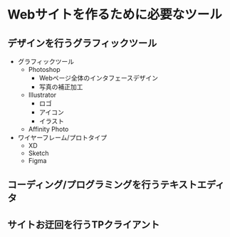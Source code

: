 # Webサイトを作るために必要なツール

## デザインを行うグラフィックツール

- グラフィックツール
  - Photoshop
    - Webページ全体のインタフェースデザイン
    - 写真の補正加工
  - Illustrator
    - ロゴ
    - アイコン
    - イラスト
  - Affinity Photo
- ワイヤーフレーム/プロトタイプ
  - XD
  - Sketch
  - Figma

## コーディング/プログラミングを行うテキストエディタ

## サイトお迂回を行うTPクライアント
